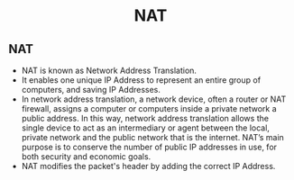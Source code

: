 <div align=center>
  <h1>NAT</h1>
</div>

## NAT

- NAT is known as Network Address Translation.
- It enables one unique IP Address to represent an entire group of computers, and saving IP Addresses.
- In network address translation, a network device, often a router or NAT firewall, assigns a computer or computers inside a private network a public address. In this way, network address translation allows the single device to act as an intermediary or agent between the local, private network and the public network that is the internet. NAT’s main purpose is to conserve the number of public IP addresses in use, for both security and economic goals.
- NAT modifies the packet's header by adding the correct IP Address.
